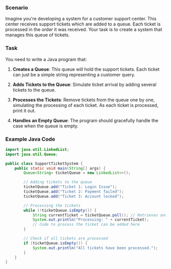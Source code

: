 ### Scenario
Imagine you're developing a system for a customer support center. This center receives support tickets which are added to a queue. Each ticket is processed in the order it was received. Your task is to create a system that manages this queue of tickets.

### Task
You need to write a Java program that:

1. **Creates a Queue**: This queue will hold the support tickets. Each ticket can just be a simple string representing a customer query.

2. **Adds Tickets to the Queue**: Simulate ticket arrival by adding several tickets to the queue.

3. **Processes the Tickets**: Remove tickets from the queue one by one, simulating the processing of each ticket. As each ticket is processed, print it out.

4. **Handles an Empty Queue**: The program should gracefully handle the case when the queue is empty.

### Example Java Code

```java
import java.util.LinkedList;
import java.util.Queue;

public class SupportTicketSystem {
    public static void main(String[] args) {
        Queue<String> ticketQueue = new LinkedList<>();

        // Adding tickets to the queue
        ticketQueue.add("Ticket 1: Login Issue");
        ticketQueue.add("Ticket 2: Payment failed");
        ticketQueue.add("Ticket 3: Account locked");

        // Processing the tickets
        while (!ticketQueue.isEmpty()) {
            String currentTicket = ticketQueue.poll(); // Retrieves and removes the head of the queue
            System.out.println("Processing: " + currentTicket);
            // Code to process the ticket can be added here
        }

        // Check if all tickets are processed
        if (ticketQueue.isEmpty()) {
            System.out.println("All tickets have been processed.");
        }
    }
}
```
